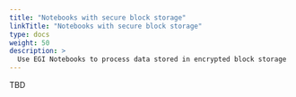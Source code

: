 ```yaml
---
title: "Notebooks with secure block storage"
linkTitle: "Notebooks with secure block storage"
type: docs
weight: 50
description: >
  Use EGI Notebooks to process data stored in encrypted block storage
---
```


TBD
